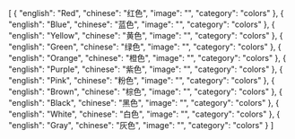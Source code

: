 [
  {
    "english": "Red",
    "chinese": "红色",
    "image": "",
    "category": "colors"
  },
  {
    "english": "Blue",
    "chinese": "蓝色",
    "image": "",
    "category": "colors"
  },
  {
    "english": "Yellow",
    "chinese": "黄色",
    "image": "",
    "category": "colors"
  },
  {
    "english": "Green",
    "chinese": "绿色",
    "image": "",
    "category": "colors"
  },
  {
    "english": "Orange",
    "chinese": "橙色",
    "image": "",
    "category": "colors"
  },
  {
    "english": "Purple",
    "chinese": "紫色",
    "image": "",
    "category": "colors"
  },
  {
    "english": "Pink",
    "chinese": "粉色",
    "image": "",
    "category": "colors"
  },
  {
    "english": "Brown",
    "chinese": "棕色",
    "image": "",
    "category": "colors"
  },
  {
    "english": "Black",
    "chinese": "黑色",
    "image": "",
    "category": "colors"
  },
  {
    "english": "White",
    "chinese": "白色",
    "image": "",
    "category": "colors"
  },
  {
    "english": "Gray",
    "chinese": "灰色",
    "image": "",
    "category": "colors"
  }
]